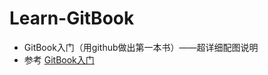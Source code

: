 # Learn-GitBook

* GitBook入门（用github做出第一本书）——超详细配图说明
* 参考 [GitBook入门](http://blog.csdn.net/hk2291976/article/details/51173850)




